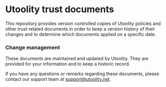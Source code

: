 # Utoolity trust documents

This repository provides version controlled copies of Utoolity policies and other trust related documents in order to keep a version history of their changes and to determine which documents applied on a specific date.

### Change management

These documents are maintained and updated by Utoolity. They are provided for your information and to keep a historic record.

If you have any questions or remarks regarding these documents, please contact our support team at support@utoolity.net.
